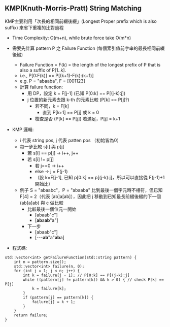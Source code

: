 ## KMP(Knuth-Morris-Pratt) String Matching
KMP主要利用「次長的相同前綴後綴」(Longest Proper prefix which is also suffix) 來省下重複的比對過程
- Time Complexity: O(m+n), while brute force take O(m*n)
- 需要先計算 pattern P 之 Failure Function (每個索引值前字串的最長相同前綴後綴)
  - Failure Function = F(k) = the length of the longest prefix of P that is also a suffix of P[1..k].
  - i.e., P[0:F(k)] == P[(k+1)-F(k):(k+1)]
  - e.g. P = "abaaba", F = [001123]
  - 計算 failure function: 
    - 用 DP，設定 k = F[j-1] (已知 P[0:k] == P[(j-k):j])
    - j 位置的新元素去跟 k-th 的元素比較 (P[k] == P[j]?)
      - 若不同，k = F[k] 
        - 直到 P[k+1] == P[j] 或 k = 0 
      - 檢查是否 (P[k] == P[j]) 若滿足，P[j] = k+1

- KMP 邏輯:  
  - i 代表 string pos, j 代表 patten pos （初始皆為0）
  - 每一步比較 s[i] 與 p[j]
    - 若 s[i] == p[j] -> i++, j++
    - 若 s[i] != p[j]
      - 若 j==0 -> i++
      - else -> j = F(j-1)
      - （設 k=F[j-1], 已知 p[0:k] == p[(j-k):j]，所以可以直接從 F(j-1)+1 開始比）
  - 例子 S = "abaabc"，P = "abaaba" 比到最後一個字元時不相符，但已知 F[4] = 2（代表 [ab]a[ab]），因此把 j 移動到已知最長前綴後綴的下一個(ab[a]ab) 與 c 做比較 
    - 比較最後一個位元一開始
      - [abaab"c"]
      - [**ab**a**ab**"a"]
    - 下一步
      - [abaab"c"]
      - [---**ab**"a"**ab**a]
- 程式碼:
```
std::vector<int> getFailureFunction(std::string pattern) {
    int n = pattern.size();
    std::vector<int> failure(n, 0); 
    for (int j = 1; j < n; j++) {
        int k = failure[j - 1]; // P[0:k] == P[(j-k):j]
        while ((pattern[j] != pattern[k]) && k > 0) { // check P[k] == P[j]
            k = failure[k];
        }
        if (pattern[j] == pattern[k]) {
            failure[j] = k + 1;
        }
    }
    return failure;
}
```

